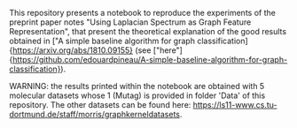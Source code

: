 This repository presents a notebook to reproduce the experiments of the preprint paper notes "Using Laplacian Spectrum as Graph Feature Representation", that present the theoretical explanation of the good results obtained in ["A simple baseline algorithm for graph classification]{https://arxiv.org/abs/1810.09155} (see ["here"]{https://github.com/edouardpineau/A-simple-baseline-algorithm-for-graph-classification}).

WARNING: the results printed within the notebook are obtained with 5 molecular datasets whose 1 (Mutag) is provided in folder 'Data' of this repository. The other datasets can be found here: https://ls11-www.cs.tu-dortmund.de/staff/morris/graphkerneldatasets. 
